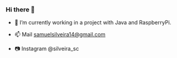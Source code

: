 ### Hi there 👋

- 🌱 I’m currently working in a project with Java and RaspberryPi.  

- 📫 Mail samuelsilveira14@gmail.com 
- 📷 Instagram @silveira_sc  
